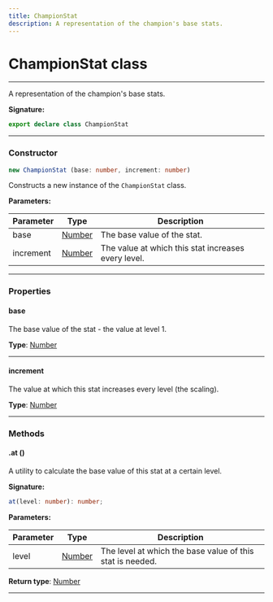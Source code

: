 ```yaml
---
title: ChampionStat
description: A representation of the champion's base stats.
---
```


# ChampionStat class

---

A representation of the champion's base stats.

**Signature:**

```ts
export declare class ChampionStat 
```

---

### Constructor

```ts
new ChampionStat (base: number, increment: number)
```

Constructs a new instance of the `ChampionStat` class.

**Parameters:**

| Parameter | Type | Description |
| --------- | ---- | ----------- |
| base | [Number](https://developer.mozilla.org/en-US/docs/Web/JavaScript/Reference/Global_Objects/Number) | The base value of the stat. |
| increment | [Number](https://developer.mozilla.org/en-US/docs/Web/JavaScript/Reference/Global_Objects/Number) | The value at which this stat increases every level. |
---

### Properties

#### base

The base value of the stat - the value at level 1.



**Type**: [Number](https://developer.mozilla.org/en-US/docs/Web/JavaScript/Reference/Global_Objects/Number)

---

#### increment

The value at which this stat increases every level (the scaling).



**Type**: [Number](https://developer.mozilla.org/en-US/docs/Web/JavaScript/Reference/Global_Objects/Number)

---

### Methods

#### .at ()

A utility to calculate the base value of this stat at a certain level.




**Signature:**

```ts
at(level: number): number;
```

**Parameters:**

| Parameter | Type | Description |
| --------- | ---- | ----------- |
| level | [Number](https://developer.mozilla.org/en-US/docs/Web/JavaScript/Reference/Global_Objects/Number) | The level at which the base value of this stat is needed. |

**Return type**: [Number](https://developer.mozilla.org/en-US/docs/Web/JavaScript/Reference/Global_Objects/Number)

---

